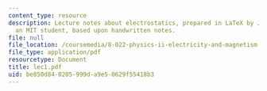 ```yaml
---
content_type: resource
description: Lecture notes about electrostatics, prepared in LaTeX by James Silva,
  an MIT student, based upon handwritten notes.
file: null
file_location: /coursemedia/8-022-physics-ii-electricity-and-magnetism-fall-2006/be850d840205999da9e50629f55418b3_lec1.pdf
file_type: application/pdf
resourcetype: Document
title: lec1.pdf
uid: be850d84-0205-999d-a9e5-0629f55418b3
---
```

